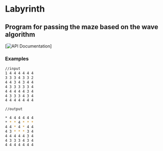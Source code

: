 # Labyrinth 
## Program for passing the maze based on the wave algorithm

[![API Documentation](https://aremneva.github.io/Labyrinth/html/)]
### Examples
```bash
//input
1 4 4 4 4 4 4
3 3 3 4 3 3 2
4 4 3 4 3 4 4
4 3 3 3 3 3 4
4 4 4 4 4 3 4
4 3 3 3 4 3 4
4 4 4 4 4 4 4

//output

* 4 4 4 4 4 4
* * * 4 * * *
4 4 * 4 * 4 4
4 3 * * * 3 4
4 4 4 4 4 3 4
4 3 3 3 4 3 4
4 4 4 4 4 4 4

```
